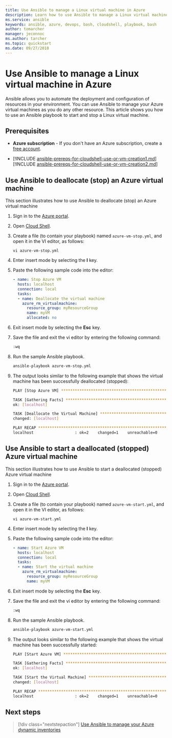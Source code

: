 ```yaml
---
title: Use Ansible to manage a Linux virtual machine in Azure
description: Learn how to use Ansible to manage a Linux virtual machine in Azure
ms.service: ansible
keywords: ansible, azure, devops, bash, cloudshell, playbook, bash
author: tomarcher
manager: jeconnoc
ms.author: tarcher
ms.topic: quickstart
ms.date: 09/27/2018
---
```


# Use Ansible to manage a Linux virtual machine in Azure
Ansible allows you to automate the deployment and configuration of resources in your environment. You can use Ansible to manage your Azure virtual machines as you do any other resource. This article shows you how to use an Ansible playbook to start and stop a Linux virtual machine. 

## Prerequisites

- **Azure subscription** - If you don't have an Azure subscription, create a [free account](https://azure.microsoft.com/free/?ref=microsoft.com&utm_source=microsoft.com&utm_medium=docs&utm_campaign=visualstudio).

- [!INCLUDE [ansible-prereqs-for-cloudshell-use-or-vm-creation1.md](../../../includes/ansible-prereqs-for-cloudshell-use-or-vm-creation1.md)] [!INCLUDE [ansible-prereqs-for-cloudshell-use-or-vm-creation2.md](../../../includes/ansible-prereqs-for-cloudshell-use-or-vm-creation2.md)]

## Use Ansible to deallocate (stop) an Azure virtual machine
This section illustrates how to use Ansible to deallocate (stop) an Azure virtual machine

1.  Sign in to the [Azure portal](http://go.microsoft.com/fwlink/p/?LinkID=525040).

1.  Open [Cloud Shell](/azure/cloud-shell/overview).

1.  Create a file (to contain your playbook) named `azure-vm-stop.yml`, and open it in the VI editor, as follows:

    ```azurecli-interactive
    vi azure-vm-stop.yml
    ```

1.  Enter insert mode by selecting the **I** key.

1.  Paste the following sample code into the editor:

    ```yaml
    - name: Stop Azure VM
      hosts: localhost
      connection: local
      tasks:
      - name: Deallocate the virtual machine
        azure_rm_virtualmachine:
          resource_group: myResourceGroup
          name: myVM
          allocated: no
    ```

1.  Exit insert mode by selecting the **Esc** key.

1.  Save the file and exit the vi editor by entering the following command:

    ```bash
    :wq
    ```

1.  Run the sample Ansible playbook.

    ```bash
    ansible-playbook azure-vm-stop.yml
    ```

1.  The output looks similar to the following example that shows the virtual machine has been successfully deallocated (stopped):

    ```bash
    PLAY [Stop Azure VM] ********************************************************

    TASK [Gathering Facts] ******************************************************
    ok: [localhost]

    TASK [Deallocate the Virtual Machine] ***************************************
    changed: [localhost]

    PLAY RECAP ******************************************************************
    localhost                  : ok=2    changed=1    unreachable=0    failed=0
    ```

## Use Ansible to start a deallocated (stopped) Azure virtual machine
This section illustrates how to use Ansible to start a deallocated (stopped) Azure virtual machine

1.  Sign in to the [Azure portal](http://go.microsoft.com/fwlink/p/?LinkID=525040).

1.  Open [Cloud Shell](/azure/cloud-shell/overview).

1.  Create a file (to contain your playbook) named `azure-vm-start.yml`, and open it in the VI editor, as follows:

    ```azurecli-interactive
    vi azure-vm-start.yml
    ```

1.  Enter insert mode by selecting the **I** key.

1.  Paste the following sample code into the editor:

    ```yaml
    - name: Start Azure VM
      hosts: localhost
      connection: local
      tasks:
      - name: Start the virtual machine
        azure_rm_virtualmachine:
          resource_group: myResourceGroup
          name: myVM
    ```

1.  Exit insert mode by selecting the **Esc** key.

1.  Save the file and exit the vi editor by entering the following command:

    ```bash
    :wq
    ```

1.  Run the sample Ansible playbook.

    ```bash
    ansible-playbook azure-vm-start.yml
    ```

1.  The output looks similar to the following example that shows the virtual machine has been successfully started:

    ```bash
    PLAY [Start Azure VM] ********************************************************

    TASK [Gathering Facts] ******************************************************
    ok: [localhost]

    TASK [Start the Virtual Machine] ********************************************
    changed: [localhost]

    PLAY RECAP ******************************************************************
    localhost                  : ok=2    changed=1    unreachable=0    failed=0
    ```

## Next steps
> [!div class="nextstepaction"] 
> [Use Ansible to manage your Azure dynamic inventories](/articles/ansible/ansible-manage-azure-dynamic-inventories)